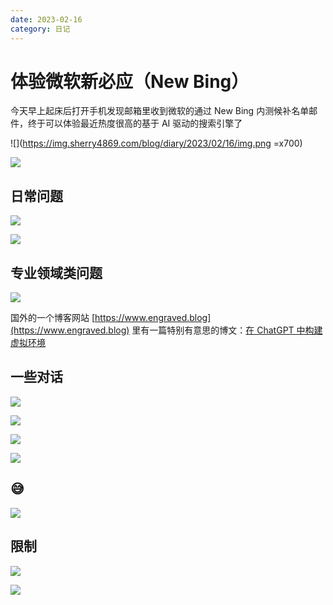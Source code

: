 ```yaml
---
date: 2023-02-16
category: 日记
---
```


# 体验微软新必应（New Bing）

今天早上起床后打开手机发现邮箱里收到微软的通过 New Bing 内测候补名单邮件，终于可以体验最近热度很高的基于 AI 驱动的搜索引擎了

<!-- more -->

![](https://img.sherry4869.com/blog/diary/2023/02/16/img.png =x700)

![](https://img.sherry4869.com/blog/diary/2023/02/16/img_1.png)

## 日常问题

![](https://img.sherry4869.com/blog/diary/2023/02/16/img_2.png)

![](https://img.sherry4869.com/blog/diary/2023/02/16/img_6.png)

## 专业领域类问题

![](https://img.sherry4869.com/blog/diary/2023/02/16/img_9.png)

国外的一个博客网站 [https://www.engraved.blog](https://www.engraved.blog) 里有一篇特别有意思的博文：[在 ChatGPT 中构建虚拟环境](https://www.engraved.blog/building-a-virtual-machine-inside)

## 一些对话

![](https://img.sherry4869.com/blog/diary/2023/02/16/img_3.png)

![](https://img.sherry4869.com/blog/diary/2023/02/16/img_8.png)

![](https://img.sherry4869.com/blog/diary/2023/02/16/img_10.png)

![](https://img.sherry4869.com/blog/diary/2023/02/16/img_7.png)

## :sweat_smile:

![](https://img.sherry4869.com/blog/diary/2023/02/16/img_11.png)

## 限制

![](https://img.sherry4869.com/blog/diary/2023/02/16/img_5.png)

![](https://img.sherry4869.com/blog/diary/2023/02/16/img_4.png)